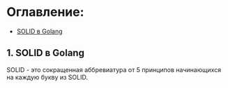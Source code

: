 # Оглавление:

* [SOLID в Golang](#1.SOLID-в-Golang)

## 1. SOLID в Golang
SOLID - это сокращенная аббревиатура от 5 принципов начинающихся на каждую букву из SOLID.

